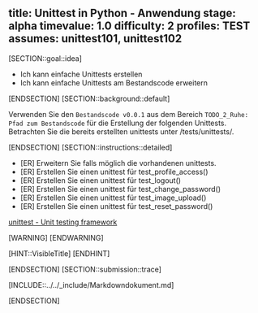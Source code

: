title: Unittest in Python - Anwendung
stage: alpha
timevalue: 1.0
difficulty: 2
profiles: TEST
assumes: unittest101, unittest102
---
[SECTION::goal::idea]

- Ich kann einfache Unittests erstellen
- Ich kann einfache Unittests am Bestandscode erweitern

[ENDSECTION]
[SECTION::background::default]

Verwenden Sie den `Bestandscode v0.0.1` aus dem Bereich `TODO_2_Ruhe: Pfad zum Bestandscode` für die Erstellung der folgenden Unittests. Betrachten Sie die bereits erstellten unittests unter /tests/unittests/.

[ENDSECTION]
[SECTION::instructions::detailed]

- [ER] Erweitern Sie falls möglich die vorhandenen unittests.
- [ER] Erstellen Sie einen unittest für test_profile_access()
- [ER] Erstellen Sie einen unittest für test_logout()
- [ER] Erstellen Sie einen unittest für test_change_password()
- [ER] Erstellen Sie einen unittest für test_image_upload()
- [ER] Erstellen Sie einen unittest für test_reset_password()

[unittest - Unit testing framework](https://docs.python.org/3.10/library/unittest.html)

[WARNING]
[ENDWARNING]

[HINT::VisibleTitle]
[ENDHINT]

[ENDSECTION]
[SECTION::submission::trace]

[INCLUDE::../../_include/Markdowndokument.md]

[ENDSECTION]

